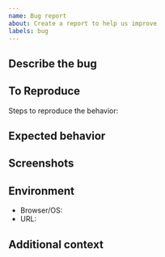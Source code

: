 ```yaml
---
name: Bug report
about: Create a report to help us improve
labels: bug
---
```


## Describe the bug

## To Reproduce

Steps to reproduce the behavior:

## Expected behavior

## Screenshots

## Environment
- Browser/OS:
- URL:

## Additional context